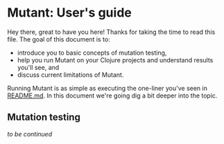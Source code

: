 # Mutant: User's guide

Hey there, great to have you here!
Thanks for taking the time to read this file.
The goal of this document is to:

  - introduce you to basic concepts of mutation testing,
  - help you run Mutant on your Clojure projects and understand results you'll
    see, and
  - discuss current limitations of Mutant.

Running Mutant is as simple as executing the one-liner you've seen in
[README.md][readme].
In this document we're going dig a bit deeper into the topic.

## Mutation testing

_to be continued_

[readme]: https://github.com/jstepien/mutant/blob/master/README.md
